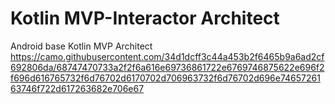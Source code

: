 # Kotlin MVP-Interactor Architect
Android base Kotlin MVP Architect
https://camo.githubusercontent.com/34d1dcff3c44a453b2f6465b9a6ad2cf692806da/68747470733a2f2f6a616e69736861722e6769746875622e696f2f696d616765732f6d76702d6170702d706963732f6d76702d696e7465726163746f722d617263682e706e67

